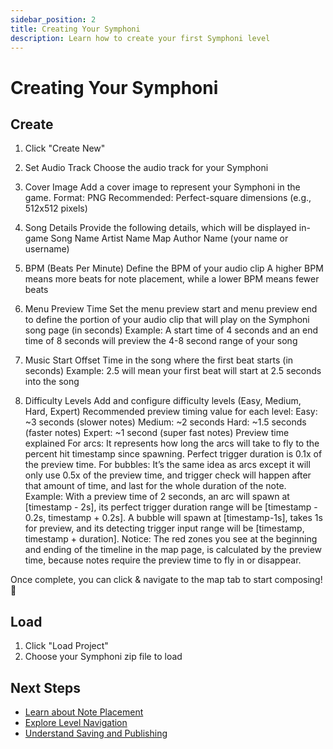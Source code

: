 ```yaml
---
sidebar_position: 2
title: Creating Your Symphoni
description: Learn how to create your first Symphoni level
---
```


# Creating Your Symphoni

## Create
1. Click "Create New"

2. Set Audio Track
Choose the audio track for your Symphoni

3. Cover Image
Add a cover image to represent your Symphoni in the game.
Format: PNG
Recommended: Perfect-square dimensions (e.g., 512x512 pixels)

4. Song Details
Provide the following details, which will be displayed in-game
Song Name
Artist Name
Map Author Name (your name or username)

5. BPM (Beats Per Minute)
Define the BPM of your audio clip
A higher BPM means more beats for note placement, while a lower BPM means fewer beats

6. Menu Preview Time
Set the menu preview start and menu preview end to define the portion of your audio clip that will play on the Symphoni song page (in seconds)
Example: A start time of 4 seconds and an end time of 8 seconds will preview the 4-8 second range of your song

7. Music Start Offset
Time in the song where the first beat starts (in seconds)
Example: 2.5 will mean your first beat will start at 2.5 seconds into the song

8. Difficulty Levels
Add and configure difficulty levels (Easy, Medium, Hard, Expert)
Recommended preview timing value for each level:
Easy: ~3 seconds (slower notes)
Medium: ~2 seconds
Hard: ~1.5 seconds (faster notes)
Expert: ~1 second (super fast notes)
Preview time explained
For arcs: It represents how long the arcs will take to fly to the percent hit timestamp since spawning. Perfect trigger duration is 0.1x of the preview time. 
For bubbles: It’s the same idea as arcs except it will only use 0.5x of the preview time, and trigger check will happen after that amount of time, and last for the whole duration of the note.
Example: With a preview time of 2 seconds, an arc will spawn at [timestamp - 2s], its perfect trigger duration range will be [timestamp - 0.2s, timestamp + 0.2s]. A bubble will spawn at [timestamp-1s], takes 1s for preview, and its detecting trigger input range will be [timestamp, timestamp + duration].
Notice: The red zones you see at the beginning and ending of the timeline in the map page, is calculated by the preview time, because notes require the preview time to fly in or disappear.

Once complete, you can click & navigate to the map tab to start composing! 🎵 

## Load
1. Click "Load Project"
2. Choose your Symphoni zip file to load

## Next Steps
- [Learn about Note Placement](/docs/getting-started/note-placement)
- [Explore Level Navigation](/docs/getting-started/navigation)
- [Understand Saving and Publishing](/docs/getting-started/publishing) 